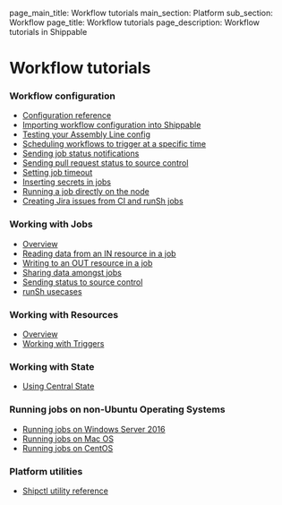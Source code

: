 page_main_title: Workflow tutorials
main_section: Platform
sub_section: Workflow
page_title: Workflow tutorials
page_description: Workflow tutorials in Shippable

# Workflow tutorials

### Workflow configuration
* [Configuration reference](/platform/workflow/config)
* [Importing workflow configuration into Shippable](/platform/tutorial/workflow/crud-syncrepo)
* [Testing your Assembly Line config](/platform/tutorial/workflow/test-assembly-line-config)
* [Scheduling workflows to trigger at a specific time](/platform/tutorial/workflow/scheduled-triggers)
* [Sending job status notifications](/platform/tutorial/workflow/send-job-status-notifications)
* [Sending pull request status to source control](/platform/tutorial/workflow/sending-status-to-scm)
* [Setting job timeout](/platform/tutorial/workflow/set-job-timeout)
* [Inserting secrets in jobs](/platform/tutorial/workflow/insert-secrets-in-job)
* [Running a job directly on the node](/platform/tutorial/workflow/run-job-on-node)
* [Creating Jira issues from CI and runSh jobs](/platform/tutorial/workflow/create-jira-issues)

### Working with Jobs
* [Overview](/platform/tutorial/workflow/crud-job)
* [Reading data from an IN resource in a job](/platform/tutorial/workflow/access-resource-data)
* [Writing to an OUT resource in a job](/platform/tutorial/workflow/writing-keyvalues-to-output-resource)
* [Sharing data amongst jobs](/platform/tutorial/workflow/sharing-data-between-jobs)
* [Sending status to source control](/platform/tutorial/workflow/sending-status-to-scm)
* [runSh usecases](/platform/tutorial/workflow/using-runSh)

### Working with Resources
* [Overview](/platform/tutorial/workflow/crud-resource)
* [Working with Triggers](/platform/tutorial/workflow/crud-trigger)

### Working with State
* [Using Central State](/platform/tutorial/workflow/using-central-state)

### Running jobs on non-Ubuntu Operating Systems
* [Running jobs on Windows Server 2016](/platform/tutorial/workflow/jobs-windows)
* [Running jobs on Mac OS](/platform/tutorial/workflow/jobs-macos)
* [Running jobs on CentOS](/platform/tutorial/workflow/jobs-centos)

### Platform utilities
* [Shipctl utility reference](/platform/tutorial/workflow/using-shipctl)
